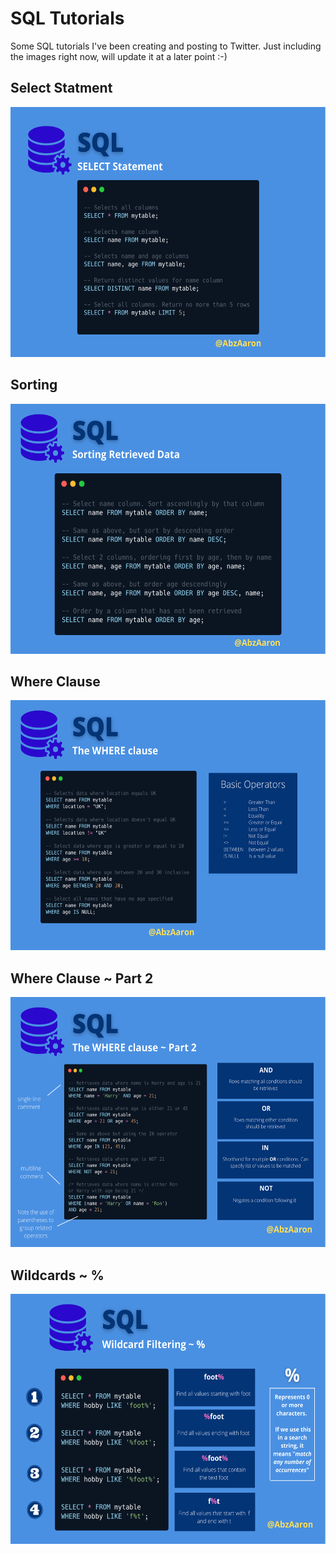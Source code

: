 # SQL Tutorials

Some SQL tutorials I've been creating and posting to Twitter. Just including the images right now, will update it at a later point :-)

## Select Statment

<img src="https://github.com/ABZ-Aaron/SQL-Tutorials/blob/master/Select.png" width="600" height="400">

## Sorting 

<img src="https://github.com/ABZ-Aaron/SQL-Tutorials/blob/master/Sort.png" width="600" height="400">

## Where Clause

<img src="https://github.com/ABZ-Aaron/SQL-Tutorials/blob/master/Where.png" width="600" height="400">

## Where Clause ~ Part 2

<img src="https://github.com/ABZ-Aaron/SQL-Tutorials/blob/master/Where2.png" width="600" height="400">

## Wildcards ~ %

<img src="https://github.com/ABZ-Aaron/SQL-Tutorials/blob/master/WC-Percent.png" width="600" height="400">

